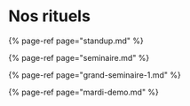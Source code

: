 # Nos rituels

{% page-ref page="standup.md" %}

{% page-ref page="seminaire.md" %}

{% page-ref page="grand-seminaire-1.md" %}

{% page-ref page="mardi-demo.md" %}



